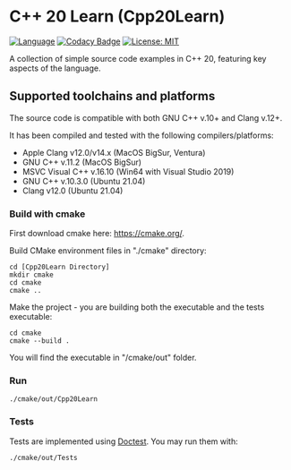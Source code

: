 # C++ 20 Learn (Cpp20Learn)

[![Language](https://img.shields.io/badge/Language-C%2B%2B20-blue)](https://en.cppreference.com/w/cpp/20)
[![Codacy Badge](https://app.codacy.com/project/badge/Grade/5810edd829c047ad8f9e9992826a0ec8)](https://www.codacy.com/gh/guildenstern70/Cpp20Learn/dashboard?utm_source=github.com&amp;utm_medium=referral&amp;utm_content=guildenstern70/Cpp20Learn&amp;utm_campaign=Badge_Grade)
[![License: MIT](https://img.shields.io/badge/License-MIT-yellow.svg)](https://opensource.org/licenses/MIT)

A collection of simple source code examples in C++ 20, featuring key aspects of the language.

## Supported toolchains and platforms

The source code is compatible with both GNU C++ v.10+ and Clang v.12+.

It has been compiled and tested with the following compilers/platforms:

  - Apple Clang v12.0/v14.x (MacOS BigSur, Ventura)
  - GNU C++ v.11.2 (MacOS BigSur)
  - MSVC Visual C++ v.16.10 (Win64 with Visual Studio 2019)
  - GNU C++ v.10.3.0 (Ubuntu 21.04)
  - Clang v12.0 (Ubuntu 21.04)
  
### Build with cmake

First download cmake here: https://cmake.org/.

Build CMake environment files in "./cmake" directory:

    cd [Cpp20Learn Directory]
    mkdir cmake
    cd cmake
    cmake ..  

Make the project - you are building both the executable and the tests executable:

    cd cmake    
    cmake --build .  

You will find the executable in "/cmake/out" folder.

### Run

    ./cmake/out/Cpp20Learn

### Tests

Tests are implemented using [Doctest](https://github.com/onqtam/doctest). You may run them with:

    ./cmake/out/Tests

